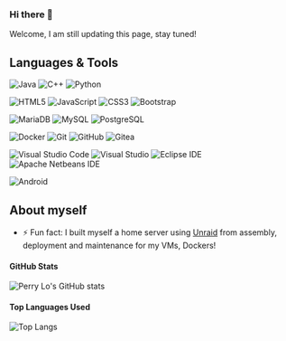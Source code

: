 ### Hi there 👋

Welcome, I am still updating this page, stay tuned! 
## Languages & Tools

![Java](https://img.shields.io/badge/-Java-007396?style=flat&logo=Java&logoColor=white)
![C++](https://img.shields.io/badge/-C++-00599C?style=flat&logo=C%2B%2B&logoColor=white)
![Python](https://img.shields.io/badge/-Python-3776AB?style=flat&logo=Python&logoColor=white)

![HTML5](https://img.shields.io/badge/-HTML5-e34c26?style=flat&logo=html5&logoColor=white)
![JavaScript](https://img.shields.io/badge/-JavaScript-F7DF1E?style=flat&logo=JavaScript&logoColor=black)
![CSS3](https://img.shields.io/badge/-CSS3-1572B6?style=flat&logo=CSS3&logoColor=white)
![Bootstrap](https://img.shields.io/badge/-Bootstrap%204-7952B3?style=flat&logo=Bootstrap&logoColor=white)

![MariaDB](https://img.shields.io/badge/-MariaDB-003545?style=flat&logo=MariaDB&logoColor=white)
![MySQL](https://img.shields.io/badge/-MySQL-4479A1?style=flat&logo=MySQL&logoColor=white)
![PostgreSQL](https://img.shields.io/badge/-PostgreSQL-336791?style=flat&logo=PostgreSQL&logoColor=white)

![Docker](https://img.shields.io/badge/-Docker-2496ED?style=flat&logo=Docker&logoColor=white)
![Git](https://img.shields.io/badge/-Git-F05032?style=flat&logo=Git&logoColor=white)
![GitHub](https://img.shields.io/badge/-GitHub-181717?style=flat&logo=GitHub&logoColor=white)
![Gitea](https://img.shields.io/badge/-Gitea-609926?style=flat&logo=Gitea&logoColor=white)

![Visual Studio Code](https://img.shields.io/badge/-Visual%20Studio%20Code-007ACC?style=flat&logo=Visual-Studio-Code&logoColor=white)
![Visual Studio](https://img.shields.io/badge/-Visual%20Studio-5C2D91?style=flat&logo=Visual-Studio&logoColor=white)
![Eclipse IDE](https://img.shields.io/badge/-Eclipse-2C2255?style=flat&logo=Eclipse-IDE&logoColor=white)
![Apache Netbeans IDE](https://img.shields.io/badge/-Netbeans-1B6AC6?style=flat&logo=Apache-Netbeans-IDE&logoColor=white)

![Android](https://img.shields.io/badge/-Android-3DDC84?style=flat&logo=Android&logoColor=white)

## About myself

<!--
- 🔭 I’m currently working on ...
- 🌱 I’m currently learning ...
- 👯 I’m looking to collaborate on ...
- 🤔 I’m looking for help with ...
- 💬 Ask me about ...
- 📫 How to reach me: ...
- 😄 Pronouns: ...
- -->
- ⚡ Fun fact: I built myself a home server using [Unraid](https://unraid.net/) from assembly, deployment and maintenance for my VMs, Dockers!

#### GitHub Stats
![Perry Lo's GitHub stats](https://github-readme-stats.vercel.app/api?username=PerryCodekies&count_private=true&show_icons=true&theme=blueberry)

#### Top Languages Used
![Top Langs](https://github-readme-stats.vercel.app/api/top-langs/?username=PerryCodekies&count_private=true&theme=blueberry)
